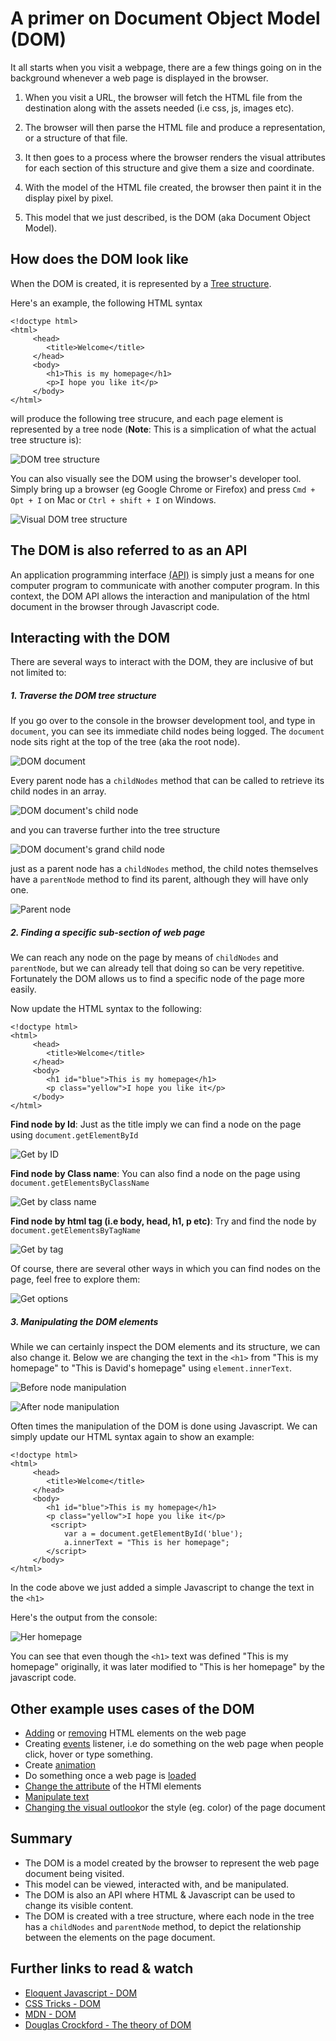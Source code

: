 
# A primer on Document Object Model (DOM)

It all starts when you visit a webpage, there are a few things going on in the background whenever a web page is displayed in the browser. 

1. When you visit a URL, the browser will fetch the HTML file from the destination along with the assets needed (i.e css, js, images etc).

2. The browser will then parse the HTML file and produce a representation, or a structure of that file. 

3. It then goes to a process where the browser renders the visual attributes for each section of this structure and give them a size and coordinate.

4. With the model of the HTML file created, the browser then paint it in the display pixel by pixel.

5. This model that we just described, is the DOM (aka Document Object Model).

## How does the DOM look like

When the DOM is created, it is represented by a [Tree structure](https://en.wikipedia.org/wiki/Tree_structure). 

Here's an example, the following HTML syntax

```
<!doctype html>
<html>
     <head>
     	<title>Welcome</title>
     </head>
     <body>
     	<h1>This is my homepage</h1>
        <p>I hope you like it</p>
     </body>
</html>
```

will produce the following tree strucure, and each page element is represented by a tree node (**Note**: This is a simplication of what the actual tree structure is):

![DOM tree structure](/images/dom/dom-tree-small.png)

You can also visually see the DOM using the browser's developer tool. Simply bring up a browser (eg Google Chrome or Firefox) and press ```Cmd + Opt + I``` on Mac or ```Ctrl + shift + I``` on Windows.

![Visual DOM tree structure](/images/dom/visual-dom-tree.png)



## The DOM is also referred to as an API

An application programming interface [(API)](https://en.wikipedia.org/wiki/Application_programming_interface) is simply just a means for one computer program to communicate with another computer program. In this context, the DOM API allows the interaction and manipulation of the html document in the browser through Javascript code.

## Interacting with the DOM

There are several ways to interact with the DOM, they are inclusive of but not limited to:

##### 1. Traverse the DOM tree structure

If you go over to the console in the browser development tool, and type in ```document```, you can see its immediate child nodes being logged. The ```document``` node sits right at the top of the tree (aka the root node). 

![DOM document](/images/dom/document.png)


Every parent node has a ```childNodes``` method that can be called to retrieve its child nodes in an array.


![DOM document's child node](/images/dom/document-childnode.png)


and you can traverse further into the tree structure


![DOM document's grand child node](/images/dom/document-child-child.png)


just as a parent node has a ```childNodes``` method, the child notes themselves have a ```parentNode``` method to find its parent, although they will have only one.


![Parent node](/images/dom/parent-node.png)


##### 2. Finding a specific sub-section of web page

We can reach any node on the page by means of ```childNodes``` and ```parentNode```, but we can already tell that doing so can be very repetitive. Fortunately the DOM allows us to find a specific node of the page more easily.

Now update the HTML syntax to the following:

```
<!doctype html>
<html>
     <head>
     	<title>Welcome</title>
     </head>
     <body>
     	<h1 id="blue">This is my homepage</h1>
        <p class="yellow">I hope you like it</p>
     </body>
</html>
```

**Find node by Id**: Just as the title imply we can find a node on the page using ```document.getElementById```

![Get by ID](/images/dom/get-by-id.png)

**Find node by Class name**: You can also find a node on the page using ```document.getElementsByClassName```

![Get by class name](/images/dom/get-by-classname.png)

**Find node by html tag (i.e body, head, h1, p etc)**: Try and find the node by ```document.getElementsByTagName```

![Get by tag](/images/dom/get-by-tag.png)

Of course, there are several other ways in which you can find nodes on the page, feel free to explore them:

![Get options](/images/dom/get-option.png)

##### 3. Manipulating the DOM elements

While we can certainly inspect the DOM elements and its structure, we can also change it. Below we are changing the text in the ```<h1>``` from "This is my homepage" to "This is David's homepage" using ```element.innerText```.

![Before node manipulation](/images/dom/manipulate-before.png)

![After node manipulation](/images/dom/manipulate-after.png)

Often times the manipulation of the DOM is done using Javascript. We can simply update our HTML syntax again to show an example:


```
<!doctype html>
<html>
     <head>
     	<title>Welcome</title>
     </head>
     <body>
     	<h1 id="blue">This is my homepage</h1>
        <p class="yellow">I hope you like it</p>
         <script>
        	var a = document.getElementById('blue');
        	a.innerText = "This is her homepage";
        </script>
     </body>
</html>
```

In the code above we just added a simple Javascript to change the text in the ```<h1>```

Here's the output from the console:

![Her homepage](/images/dom/her-homepage.png)

You can see that even though the ```<h1>``` text was defined "This is my homepage" originally, it was later modified to "This is her homepage" by the javascript code.

## Other example uses cases of the DOM

- [Adding](https://developer.mozilla.org/en-US/docs/Web/API/Node/appendChild) or [removing](https://developer.mozilla.org/en-US/docs/Web/API/Node/removeChild) HTML elements on the web page
- Creating [events](https://www.youtube.com/watch?v=qXkZbTXbBwM&index=4&list=PL18600E7CA651B16B) listener, i.e do something on the web page when people click, hover or type something.
- Create [animation](http://www.w3schools.com/js/js_htmldom_animate.asp)
- Do something once a web page is [loaded](https://developer.mozilla.org/en-US/docs/Web/API/GlobalEventHandlers/onload)
- [Change the attribute](https://developer.mozilla.org/en-US/docs/Web/API/Element/setAttribute) of the HTMl elements
- [Manipulate text](https://developer.mozilla.org/en-US/docs/Web/API/Node/textContent)
- [Changing the visual outlook](http://www.w3schools.com/js/js_htmldom_css.asp)or the style (eg. color) of the page document

## Summary

- The DOM is a model created by the browser to represent the web page document being visited.
- This model can be viewed, interacted with, and be manipulated.
- The DOM is also an API where HTML & Javascript can be used to change its visible content.
- The DOM is created with a tree structure, where each node in the tree has a ```childNodes``` and ```parentNode``` method, to depict the relationship between the elements on the page document.

## Further links to read & watch

- [Eloquent Javascript - DOM](http://eloquentjavascript.net/13_dom.html)
- [CSS Tricks - DOM](https://css-tricks.com/dom/)
- [MDN - DOM](https://developer.mozilla.org/en-US/docs/Web/API/Document_Object_Model/Introduction)
- [Douglas Crockford - The theory of DOM](https://www.youtube.com/watch?v=Y2Y0U-2qJMs)





